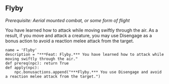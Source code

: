## Flyby
*Prerequisite: Aerial mounted combat, or some form of flight*

You have learned how to attack while moving swiftly through the air. As a result, if you move and attack a creature, you may use Disengage as a bonus action to avoid a reaction melee attack from the target.

```
name = 'Flyby'
description = "***Feat: Flyby.*** You have learned how to attack while moving swiftly through the air."
def prereq(npc): return True
def apply(npc):
    npc.bonusactions.append("***Flyby.*** You use Disengage and avoid a reaction melee attack from the target.")
```
